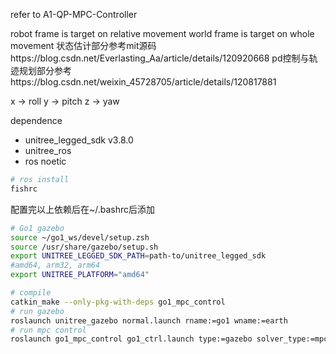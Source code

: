 refer to A1-QP-MPC-Controller

robot frame is target on relative movement
world frame is target on whole movement
状态估计部分参考mit源码https://blog.csdn.net/Everlasting_Aa/article/details/120920668
pd控制与轨迹规划部分参考https://blog.csdn.net/weixin_45728705/article/details/120817881


x -> roll
y -> pitch
z -> yaw

dependence
- unitree_legged_sdk v3.8.0
- unitree_ros 
- ros noetic

```bash
# ros install
fishrc
```

配置完以上依赖后在~/.bashrc后添加
```bash
# Go1 gazebo
source ~/go1_ws/devel/setup.zsh
source /usr/share/gazebo/setup.sh
export UNITREE_LEGGED_SDK_PATH=path-to/unitree_legged_sdk
#amd64, arm32, arm64
export UNITREE_PLATFORM="amd64"
```

```bash
# compile
catkin_make --only-pkg-with-deps go1_mpc_control
# run gazebo
roslaunch unitree_gazebo normal.launch rname:=go1 wname:=earth
# run mpc control
roslaunch go1_mpc_control go1_ctrl.launch type:=gazebo solver_type:=mpc
```